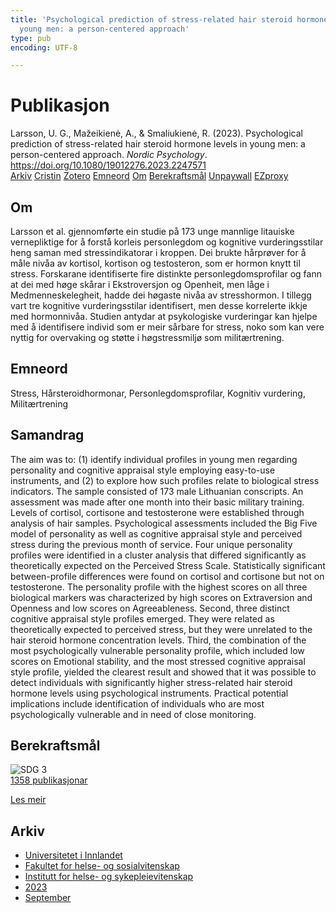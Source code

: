 ```yaml
---
title: 'Psychological prediction of stress-related hair steroid hormone levels in
  young men: a person-centered approach'
type: pub
encoding: UTF-8

---
```

<h1>Publikasjon</h1>
<article id="csl-bib-container-5J7ALE64" class="csl-bib-container">
  <div class="csl-bib-body"> <div class="csl-entry">Larsson, U. G., Mažeikienė, A., &#38; Smaliukienė, R. (2023). Psychological prediction of stress-related hair steroid hormone levels in young men: a person-centered approach. <i>Nordic Psychology</i>. <a href="https://doi.org/10.1080/19012276.2023.2247571">https://doi.org/10.1080/19012276.2023.2247571</a></div> </div>
  <div class="csl-bib-buttons">
    <a href="#taxonomy-article-5J7ALE64" alt="archive" class="csl-bib-button">Arkiv</a>
    <a href="https://app.cristin.no/results/show.jsf?id=2172354" alt="Cristin" class="csl-bib-button">Cristin</a>
    <a href="http://zotero.org/groups/5881554/items/5J7ALE64" alt="Zotero" class="csl-bib-button">Zotero</a>
    <a href="#keywords-article-5J7ALE64" alt="keywords" class="csl-bib-button">Emneord</a>
    <a href="#about-article-5J7ALE64" alt="about_pub" class="csl-bib-button">Om</a>
    <a href="#sdg-article-5J7ALE64" alt="sdg" class="csl-bib-button">Berekraftsmål</a>
    <a href="https://www.tandfonline.com/doi/pdf/10.1080/19012276.2023.2247571?needAccess=true&amp;role=button" alt="Unpaywall" class="csl-bib-button">Unpaywall</a>
    <a href="https://www.tandfonline.com/doi/pdf/10.1080/19012276.2023.2247571?needAccess=true&amp;role=button" alt="EZproxy" class="csl-bib-button">EZproxy</a>
  </div>
  <div id="csl-bib-meta-container-5J7ALE64"></div>
</article>
<div id="csl-bib-meta-5J7ALE64" class="csl-bib-meta">
  <article id="about-article-5J7ALE64" class="about_pub-article">
    <h1>Om</h1>
    Larsson et al. gjennomførte ein studie på 173 unge mannlige litauiske vernepliktige for å forstå korleis personlegdom og kognitive vurderingsstilar heng saman med stressindikatorar i kroppen. Dei brukte hårprøver for å måle nivåa av kortisol, kortison og testosteron, som er hormon knytt til stress. Forskarane identifiserte fire distinkte personlegdomsprofilar og fann at dei med høge skårar i Ekstroversjon og Openheit, men låge i Medmenneskelegheit, hadde dei høgaste nivåa av stresshormon. I tillegg vart tre kognitive vurderingsstilar identifisert, men desse korrelerte ikkje med hormonnivåa. Studien antydar at psykologiske vurderingar kan hjelpe med å identifisere individ som er meir sårbare for stress, noko som kan vere nyttig for overvaking og støtte i høgstressmiljø som militærtrening.
  </article>
  <article id="keywords-article-5J7ALE64" class="keywords-article">
    <h1>Emneord</h1>
    Stress, Hårsteroidhormonar, Personlegdomsprofilar, Kognitiv vurdering, Militærtrening
  </article>
  <article id="abstract-article-5J7ALE64" class="abstract-article">
    <h1>Samandrag</h1>
    The aim was to: (1) identify individual profiles in young men regarding personality and cognitive 
appraisal style employing easy-to-use instruments, and (2) to explore how such profiles relate to 
biological stress indicators. The sample consisted of 173 male Lithuanian conscripts. An 
assessment was made after one month into their basic military training. Levels of cortisol, 
cortisone and testosterone were established through analysis of hair samples. Psychological 
assessments included the Big Five model of personality as well as cognitive appraisal style and 
perceived stress during the previous month of service. Four unique personality profiles were 
identified in a cluster analysis that differed significantly as theoretically expected on the 
Perceived Stress Scale. Statistically significant between-profile differences were found on cortisol 
and cortisone but not on testosterone. The personality profile with the highest scores on all 
three biological markers was characterized by high scores on Extraversion and Openness and 
low scores on Agreeableness. Second, three distinct cognitive appraisal style profiles emerged. 
They were related as theoretically expected to perceived stress, but they were unrelated to the 
hair steroid hormone concentration levels. Third, the combination of the most psychologically 
vulnerable personality profile, which included low scores on Emotional stability, and the most 
stressed cognitive appraisal style profile, yielded the clearest result and showed that it was 
possible to detect individuals with significantly higher stress-related hair steroid hormone levels 
using psychological instruments. Practical potential implications include identification of 
individuals who are most psychologically vulnerable and in need of close monitoring.
  </article>
  <article id="sdg-article-5J7ALE64" class="sdg-article">
    <h1>Berekraftsmål</h1>
    <div class="sdg-container"><div id="sdg3" class="sdg">
        <img src="{{< params subfolder >}}images/sdg/sdg03_nn.png" class="image" alt="SDG 3">
        <div class="sdg-overlay">
          <a href="{{< params subfolder >}}nn/archive/?sdg=3#archive" class="sdg-publication-count"><span>1358</span> publikasjonar</a>
          <p><a href="https://fn.no/om-fn/fns-baerekraftsmaal/god-helse-og-livskvalitet?lang=nno-NO" class="sdg-read-more">Les meir</a></p>
        </div>
      </div></div>
  </article>
  <article id="taxonomy-article-5J7ALE64" class="taxonomy-article">
    <h1>Arkiv</h1>
    <ul>
      <li><a href="{{< params subfolder >}}nn/archive/?key=3DCRN523">Universitetet i Innlandet</a></li>
      <li><a href="{{< params subfolder >}}nn/archive/?key=IDKFS3MX">Fakultet for helse- og sosialvitenskap</a></li>
      <li><a href="{{< params subfolder >}}nn/archive/?key=GTV4ECMZ">Institutt for helse- og sykepleievitenskap</a></li>
      <li><a href="{{< params subfolder >}}nn/archive/?key=RX9SDGSP">2023</a></li>
      <li><a href="{{< params subfolder >}}nn/archive/?key=HX8LEY2P">September</a></li>
    </ul>
  </article>
</div>
